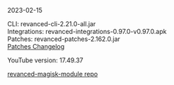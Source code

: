 2023-02-15
  
CLI: revanced-cli-2.21.0-all.jar  
Integrations: revanced-integrations-0.97.0-v0.97.0.apk  
Patches: revanced-patches-2.162.0.jar  
[Patches Changelog](https://github.com/revanced/revanced-patches/releases/tag/v2.162.0)  

YouTube version: 17.49.37  

[revanced-magisk-module repo](https://github.com/j-hc/revanced-magisk-module)
